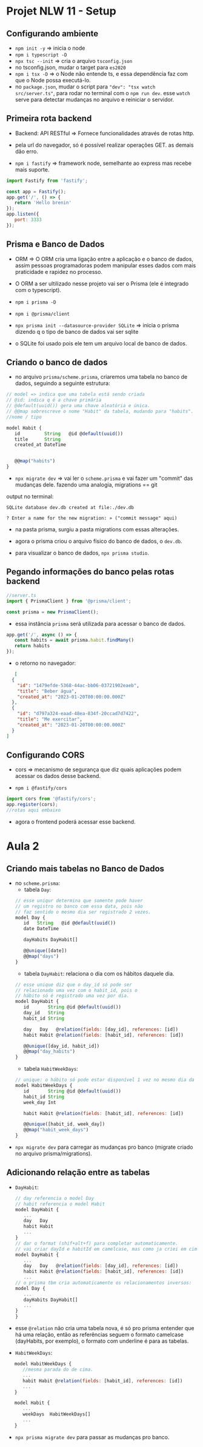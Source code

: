 # Projet NLW 11 - Setup

## Configurando ambiente

- `npm init -y` => inicia o node
- `npm i typescript -D`
- `npx tsc --init` => cria o arquivo `tsconfig.json`
- no tsconfig.json, mudar o target para `es2020`
- `npm i tsx -D` => o Node não entende ts, e essa dependência faz com que o Node possa executá-lo.
- no `package.json`, mudar o script para `"dev": "tsx watch src/server.ts"`, para rodar no terminal com o `npm run dev`. esse `watch` serve para detectar mudanças no arquivo e reiniciar o servidor.

## Primeira rota backend

- Backend: API RESTful => Fornece funcionalidades através de rotas http.
- pela url do navegador, só é possível realizar operações GET. as demais dão erro.


- `npm i fastify` => framework node, semelhante ao express mas recebe mais suporte.

~~~js
import Fastify from 'fastify';

const app = Fastify();
app.get('/', () => {
   return 'Hello brenin'
});
app.listen({
   port: 3333
});
~~~

## Prisma e Banco de Dados
- ORM => O ORM cria uma ligação entre a aplicação e o banco de dados, assim pessoas programadoras podem manipular esses dados com mais praticidade e rapidez no processo.
- O ORM a ser ultilizado nesse projeto vai ser o Prisma (ele é integrado com o typescript).

- `npm i prisma -D`
- `npm i @prisma/client`
- `npx prisma init --datasource-provider SQLite` => inicia o prisma dizendo q o tipo de banco de dados vai ser sqlite
- o SQLite foi usado pois ele tem um arquivo local de banco de dados.

## Criando o banco de dados
- no arquivo `prisma/scheme.prisma`, criaremos uma tabela no banco de dados, seguindo a seguinte estrutura: 
~~~js
// model => indica que uma tabela está sendo criada
// @id: indica q é a chave primária
// @default(uuid()) gera uma chave aleatória e única.
// @@map sobrescreve o nome "Habit" da tabela, mudando para "habits".
//nome / tipo

model Habit {
   id         String   @id @default(uuid())
   title      String
   created_at DateTime


   @@map("habits")
}
~~~

- `npx migrate dev` => vai ler o `scheme.prisma` e vai fazer um "commit" das mudanças dele. fazendo uma analogia, migrations == git

output no terminal:
~~~
SQLite database dev.db created at file:./dev.db

? Enter a name for the new migration: » ("commit message" aqui)
~~~

- na pasta prisma, surgiu a pasta migrations com essas alterações.

- agora o prisma criou o arquivo físico do banco de dados, o `dev.db`.

- para visualizar o banco de dados, `npx prisma studio`.

## Pegando informações do banco pelas rotas backend

~~~js
//server.ts
import { PrismaClient } from '@prisma/client';

const prisma = new PrismaClient();
~~~
- essa instância `prisma` será utilizada para acessar o banco de dados.

~~~js
app.get('/', async () => {
   const habits = await prisma.habit.findMany()
   return habits
});
~~~

- o retorno no navegador: 
~~~json
   [
  {
    "id": "1479efde-5368-44ac-bb06-03721902eaeb",
    "title": "Beber água",
    "created_at": "2023-01-20T00:00:00.000Z"
  },
  {
    "id": "d797a324-eaad-48ea-834f-20ccad7d7422",
    "title": "Me exercitar",
    "created_at": "2023-01-20T00:00:00.000Z"
  }
]
~~~

## Configurando CORS
- cors => mecanismo de segurança que diz quais aplicações podem acessar os dados desse backend.

- `npm i @fastify/cors`
~~~js
import cors from '@fastify/cors';
app.register(cors);
//rotas aqui embaixo
~~~

- agora o frontend poderá acessar esse backend.

# Aula 2

## Criando mais tabelas no Banco de Dados

- no `scheme.prisma`:
   - tabela `Day`:
   ~~~js
   // esse uniqur determina que somente pode haver
   // um registro no banco com essa data, pois não
   // faz sentido o mesmo dia ser registrado 2 vezes.
   model Day {
      id   String   @id @default(uuid())
      date DateTime

      dayHabits DayHabit[]

      @@unique([date])
      @@map("days")
   }
   ~~~
   - tabela `DayHabit`: relaciona o dia com os hábitos daquele dia.
   ~~~js
   // esse unique diz que o day_id só pode ser
   // relacionado uma vez com o habit_id, pois o
   // hábito só é registrado uma vez por dia.
   model DayHabit {
      id       String @id @default(uuid())
      day_id   String
      habit_id String

      day   Day   @relation(fields: [day_id], references: [id])
      habit Habit @relation(fields: [habit_id], references: [id])

      @@unique([day_id, habit_id])
      @@map("day_habits")
   }
   ~~~
   - tabela `HabitWeekDays`:
   ~~~js
   // unique: o hábito só pode estar disponível 1 vez no mesmo dia da semana.
   model HabitWeekDays {
      id       String @id @default(uuid())
      habit_id String
      week_day Int

      habit Habit @relation(fields: [habit_id], references: [id])

      @@unique([habit_id, week_day])
      @@map("habit_week_days")
   }
   ~~~
- `npx migrate dev` para carregar as mudanças pro banco (migrate criado no arquivo prisma/migrations).

## Adicionando relação entre as tabelas
- `DayHabit`:
   ~~~js
   // day referencia o model Day
   // habit referencia o model Habit
   model DayHabit {
      ...
      day   Day
      habit Habit
      ...
   }
   // dar o format (shif+alt+f) para completar automaticamente.
   // vai criar dayId e habitId em camelcase, mas como ja criei em cima (day_id e habit_id), basta substituir nos fields e apagar os em camelcase.
   model DayHabit {
      ...
      day   Day   @relation(fields: [day_id], references: [id])
      habit Habit @relation(fields: [habit_id], references: [id])
      ...
   // o prisma tbm cria automaticamente os relacionamentos inversos:
   model Day {
      ...
      dayHabits DayHabit[]
      ...
   }
   }
   ~~~
- esse `@relation` não cria uma tabela nova, é só pro prisma entender que há uma relação, então as referências seguem o formato camelcase (dayHabits, por exemplo), o formato com underline é para as tabelas.

- `HabitWeekDays`:
~~~js
   model HabitWeekDays {
      //mesma parada do de cima.
      ...
      habit Habit @relation(fields: [habit_id], references: [id])
      ...
   }

   model Habit {
      ...
      weekDays  HabitWeekDays[]
      ...
   }
   ~~~

- `npx prisma migrate dev` para passar as mudanças pro banco.

